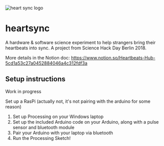 ![heart sync logo](https://raw.githubusercontent.com/StartupSam/heartbeats/master/HeartSync_logo.png)
# heartsync
A hardware &amp; software science experiment to help strangers bring their heartbeats into sync. A project from Science Hack Day Berlin 2018.

More details in the Notion doc: https://www.notion.so/Heartbeats-Hub-5cd1a53c27a0452884046a4c312fdf3a


## Setup instructions
Work in progress

Set up a RasPi (actually not, it's not pairing with the arduino for some reason)

1. Set up Processing on your Windows laptop
2. Set up the included Arduino code on your Arduino, along with a pulse sensor and bluetooth module
3. Pair your Arduino with your laptop via bluetooth
4. Run the Processing Sketch!
